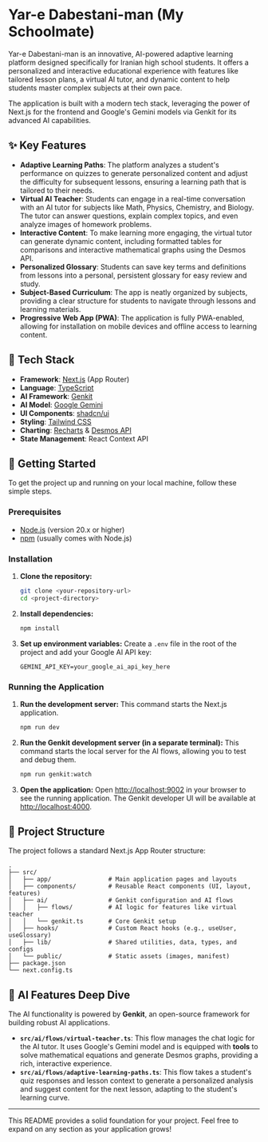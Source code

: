 # Yar-e Dabestani-man (My Schoolmate)

Yar-e Dabestani-man is an innovative, AI-powered adaptive learning platform designed specifically for Iranian high school students. It offers a personalized and interactive educational experience with features like tailored lesson plans, a virtual AI tutor, and dynamic content to help students master complex subjects at their own pace.

The application is built with a modern tech stack, leveraging the power of Next.js for the frontend and Google's Gemini models via Genkit for its advanced AI capabilities.

## ✨ Key Features

-   **Adaptive Learning Paths**: The platform analyzes a student's performance on quizzes to generate personalized content and adjust the difficulty for subsequent lessons, ensuring a learning path that is tailored to their needs.
-   **Virtual AI Teacher**: Students can engage in a real-time conversation with an AI tutor for subjects like Math, Physics, Chemistry, and Biology. The tutor can answer questions, explain complex topics, and even analyze images of homework problems.
-   **Interactive Content**: To make learning more engaging, the virtual tutor can generate dynamic content, including formatted tables for comparisons and interactive mathematical graphs using the Desmos API.
-   **Personalized Glossary**: Students can save key terms and definitions from lessons into a personal, persistent glossary for easy review and study.
-   **Subject-Based Curriculum**: The app is neatly organized by subjects, providing a clear structure for students to navigate through lessons and learning materials.
-   **Progressive Web App (PWA)**: The application is fully PWA-enabled, allowing for installation on mobile devices and offline access to learning content.

## 🚀 Tech Stack

-   **Framework**: [Next.js](https://nextjs.org/) (App Router)
-   **Language**: [TypeScript](https://www.typescriptlang.org/)
-   **AI Framework**: [Genkit](https://firebase.google.com/docs/genkit)
-   **AI Model**: [Google Gemini](https://deepmind.google/technologies/gemini/)
-   **UI Components**: [shadcn/ui](https://ui.shadcn.com/)
-   **Styling**: [Tailwind CSS](https://tailwindcss.com/)
-   **Charting**: [Recharts](https://recharts.org/) & [Desmos API](https://www.desmos.com/api)
-   **State Management**: React Context API

## 🏁 Getting Started

To get the project up and running on your local machine, follow these simple steps.

### Prerequisites

-   [Node.js](https://nodejs.org/) (version 20.x or higher)
-   [npm](https://www.npmjs.com/) (usually comes with Node.js)

### Installation

1.  **Clone the repository:**
    ```bash
    git clone <your-repository-url>
    cd <project-directory>
    ```

2.  **Install dependencies:**
    ```bash
    npm install
    ```

3.  **Set up environment variables:**
    Create a `.env` file in the root of the project and add your Google AI API key:
    ```
    GEMINI_API_KEY=your_google_ai_api_key_here
    ```

### Running the Application

1.  **Run the development server:**
    This command starts the Next.js application.
    ```bash
    npm run dev
    ```

2.  **Run the Genkit development server (in a separate terminal):**
    This command starts the local server for the AI flows, allowing you to test and debug them.
    ```bash
    npm run genkit:watch
    ```

3.  **Open the application:**
    Open [http://localhost:9002](http://localhost:9002) in your browser to see the running application. The Genkit developer UI will be available at [http://localhost:4000](http://localhost:4000).

## 📁 Project Structure

The project follows a standard Next.js App Router structure:

```
.
├── src/
│   ├── app/                # Main application pages and layouts
│   ├── components/         # Reusable React components (UI, layout, features)
│   ├── ai/                 # Genkit configuration and AI flows
│   │   ├── flows/          # AI logic for features like virtual teacher
│   │   └── genkit.ts       # Core Genkit setup
│   ├── hooks/              # Custom React hooks (e.g., useUser, useGlossary)
│   ├── lib/                # Shared utilities, data, types, and configs
│   └── public/             # Static assets (images, manifest)
├── package.json
└── next.config.ts
```

## 🤖 AI Features Deep Dive

The AI functionality is powered by **Genkit**, an open-source framework for building robust AI applications.

-   **`src/ai/flows/virtual-teacher.ts`**: This flow manages the chat logic for the AI tutor. It uses Google's Gemini model and is equipped with **tools** to solve mathematical equations and generate Desmos graphs, providing a rich, interactive experience.
-   **`src/ai/flows/adaptive-learning-paths.ts`**: This flow takes a student's quiz responses and lesson context to generate a personalized analysis and suggest content for the next lesson, adapting to the student's learning curve.

---

This README provides a solid foundation for your project. Feel free to expand on any section as your application grows!
